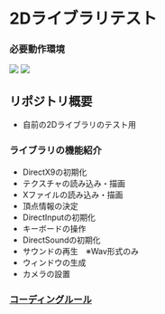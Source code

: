 # 2Dライブラリテスト

### 必要動作環境
[![](https://img.shields.io/badge/Visual%20Studio%20-2017%20Community-blue.svg)](https://www.visualstudio.com/downloads/#DownloadFamilies_2)
[![](https://img.shields.io/badge/DirectX%20SDK-9.0c%20June%202010-green.svg)](https://www.microsoft.com/en-us/download/details.aspx?id=6812)

## リポジトリ概要
* 自前の2Dライブラリのテスト用

### ライブラリの機能紹介
* DirectX9の初期化
* テクスチャの読み込み・描画
* Xファイルの読み込み・描画
* 頂点情報の決定
* DirectInputの初期化
* キーボードの操作
* DirectSoundの初期化
* サウンドの再生　※Wav形式のみ
* ウィンドウの生成
* カメラの設置
### [コーディングルール](https://github.com/shibata0430/MyLibraryTest/wiki/%E3%82%B3%E3%83%BC%E3%83%87%E3%82%A3%E3%83%B3%E3%82%B0%E8%A6%8F%E7%B4%84)
